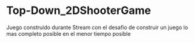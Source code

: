# Top-Down_2DShooterGame
Juego construido durante Stream con el desafio de construir un juego lo mas completo posible en el menor tiempo posible 
